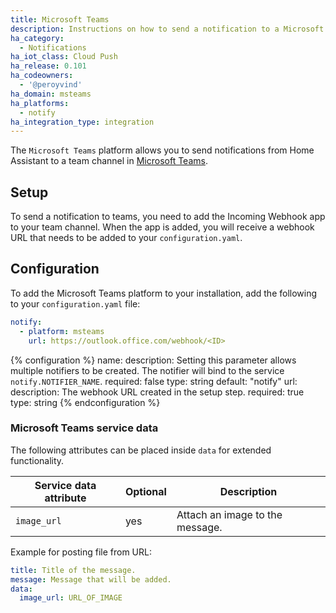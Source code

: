 ```yaml
---
title: Microsoft Teams
description: Instructions on how to send a notification to a Microsoft Teams channel.
ha_category:
  - Notifications
ha_iot_class: Cloud Push
ha_release: 0.101
ha_codeowners:
  - '@peroyvind'
ha_domain: msteams
ha_platforms:
  - notify
ha_integration_type: integration
---
```


The `Microsoft Teams` platform allows you to send notifications from Home Assistant to a team channel in [Microsoft Teams](https://www.microsoft.com/microsoft-teams/group-chat-software).

## Setup

To send a notification to teams, you need to add the Incoming Webhook app to your team channel. When the app is added, you will receive a webhook URL that needs to be added to your `configuration.yaml`.


## Configuration

To add the Microsoft Teams platform to your installation, add the following to your `configuration.yaml` file:

```yaml
notify:
  - platform: msteams
    url: https://outlook.office.com/webhook/<ID>
```

{% configuration %}
name:
  description: Setting this parameter allows multiple notifiers to be created. The notifier will bind to the service `notify.NOTIFIER_NAME`.
  required: false
  type: string
  default: "notify"
url:
  description: The webhook URL created in the setup step.
  required: true
  type: string
{% endconfiguration %}

### Microsoft Teams service data

The following attributes can be placed inside `data` for extended functionality.

| Service data attribute | Optional | Description |
| ---------------------- | -------- | ----------- |
| `image_url`            |      yes | Attach an image to the message.

Example for posting file from URL:

```yaml
title: Title of the message.
message: Message that will be added.
data:
  image_url: URL_OF_IMAGE
```
